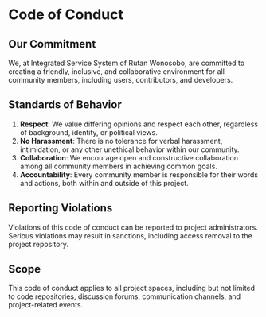 # Code of Conduct

## Our Commitment

We, at Integrated Service System of Rutan Wonosobo, are committed to creating a friendly, inclusive, and collaborative environment for all community members, including users, contributors, and developers.

## Standards of Behavior

1. **Respect**: We value differing opinions and respect each other, regardless of background, identity, or political views.
2. **No Harassment**: There is no tolerance for verbal harassment, intimidation, or any other unethical behavior within our community.
3. **Collaboration**: We encourage open and constructive collaboration among all community members in achieving common goals.
4. **Accountability**: Every community member is responsible for their words and actions, both within and outside of this project.

## Reporting Violations

Violations of this code of conduct can be reported to project administrators. Serious violations may result in sanctions, including access removal to the project repository.

## Scope

This code of conduct applies to all project spaces, including but not limited to code repositories, discussion forums, communication channels, and project-related events.
